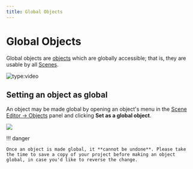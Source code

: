 ```yaml
---
title: Global Objects
---
```

# Global Objects

Global objects are [objects](/gdevelop5/objects) which are globally accessible; that is, they are usable by all [Scenes](/gdevelop5/interface/scene-editor).

![type:video](https://www.youtube.com/embed/_VUwAfD_7zQ)

## Setting an object as global

An object may be made global by opening an object's menu in the [Scene Editor -> Objects](/gdevelop5/interface/scene-editor#objects_editor) panel and clicking **Set as a global object**.

![](/gdevelop5/interface/scene-editor/global-objects-creation.gif)

!!! danger

    Once an object is made global, it **cannot be undone**. Please take the time to save a copy of your project before making an object global, in case you'd like to reverse the change.